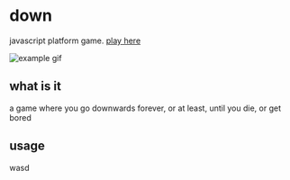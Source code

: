 # down
javascript platform game. [play here](https://rawgit.com/halbu/down/master/index.html)

![example gif](https://github.com/halbu/down/blob/master/down.gif "amazing gameplay")

## what is it

a game where you go downwards forever, or at least, until you die, or get bored


## usage

wasd
